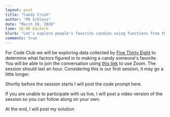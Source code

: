 ```yaml
---
layout: post
title: "Candy Crush"
author: "PD Schloss"
date: "March 26, 2020"
time: 16:00 Eastern
blurb: "Let's explore people's favorite candies using functions from the tidyverse"
comments: true
---
```


For Code Club we will be exploring data collected by [Five Thirty Eight](https://fivethirtyeight.com/videos/the-ultimate-halloween-candy-power-ranking/) to determine what factors figured in to making a candy someone's favorite. You will be able to join the conversation using [this link](https://zoom.us/j/667635601?pwd=eGdBdTFpMjdVSXgrZjRXN2dzNDRnUT09) to use Zoom. The session should last an hour. Considering this is our first session, it may go a little longer.

<!-- Prompt -->
Shortly before the session starts I will post the code prompt here.

<!-- YouTube link -->
If you are unable to participate with us live, I will post a video version of the session so you can follow along on your own.

<!-- Solution -->
At the end, I will post my solution
